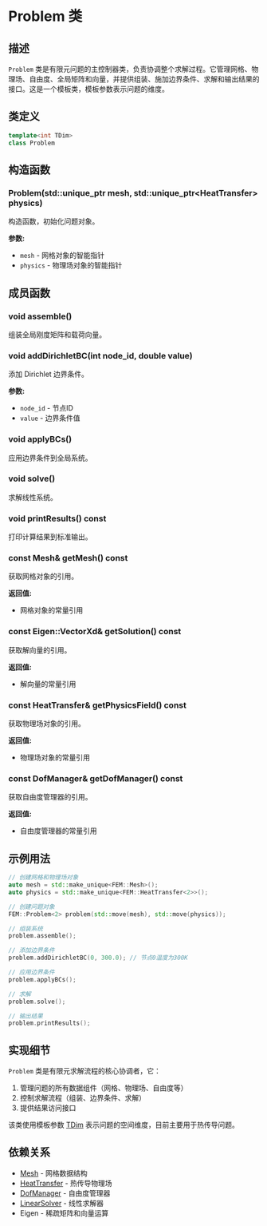 # Problem 类

## 描述

`Problem` 类是有限元问题的主控制器类，负责协调整个求解过程。它管理网格、物理场、自由度、全局矩阵和向量，并提供组装、施加边界条件、求解和输出结果的接口。这是一个模板类，模板参数表示问题的维度。

## 类定义

```cpp
template<int TDim>
class Problem
```

## 构造函数

### Problem(std::unique_ptr<Mesh> mesh, std::unique_ptr<HeatTransfer<TDim>> physics)

构造函数，初始化问题对象。

**参数:**
- `mesh` - 网格对象的智能指针
- `physics` - 物理场对象的智能指针

## 成员函数

### void assemble()

组装全局刚度矩阵和载荷向量。

### void addDirichletBC(int node_id, double value)

添加 Dirichlet 边界条件。

**参数:**
- `node_id` - 节点ID
- `value` - 边界条件值

### void applyBCs()

应用边界条件到全局系统。

### void solve()

求解线性系统。

### void printResults() const

打印计算结果到标准输出。

### const Mesh& getMesh() const

获取网格对象的引用。

**返回值:**
- 网格对象的常量引用

### const Eigen::VectorXd& getSolution() const

获取解向量的引用。

**返回值:**
- 解向量的常量引用

### const HeatTransfer<TDim>& getPhysicsField() const

获取物理场对象的引用。

**返回值:**
- 物理场对象的常量引用

### const DofManager& getDofManager() const

获取自由度管理器的引用。

**返回值:**
- 自由度管理器的常量引用

## 示例用法

```cpp
// 创建网格和物理场对象
auto mesh = std::make_unique<FEM::Mesh>();
auto physics = std::make_unique<FEM::HeatTransfer<2>>();

// 创建问题对象
FEM::Problem<2> problem(std::move(mesh), std::move(physics));

// 组装系统
problem.assemble();

// 添加边界条件
problem.addDirichletBC(0, 300.0); // 节点0温度为300K

// 应用边界条件
problem.applyBCs();

// 求解
problem.solve();

// 输出结果
problem.printResults();
```

## 实现细节

`Problem` 类是有限元求解流程的核心协调者，它：
1. 管理问题的所有数据组件（网格、物理场、自由度等）
2. 控制求解流程（组装、边界条件、求解）
3. 提供结果访问接口

该类使用模板参数 [TDim](file:///E:/code/cpp/ETS_FEM_Kernel/fem/core/Problem.hpp#L27) 表示问题的空间维度，目前主要用于热传导问题。

## 依赖关系

- [Mesh](file:///E:/code/cpp/ETS_FEM_Kernel/fem/mesh/Mesh.hpp#L17-L45) - 网格数据结构
- [HeatTransfer](file:///E:/code/cpp/ETS_FEM_Kernel/fem/physics/HeatTransfer.hpp#L22-L66) - 热传导物理场
- [DofManager](file:///E:/code/cpp/ETS_FEM_Kernel/fem/core/DofManager.hpp#L19-L61) - 自由度管理器
- [LinearSolver](file:///E:/code/cpp/ETS_FEM_Kernel/fem/core/LinearSolver.hpp#L16-L54) - 线性求解器
- Eigen - 稀疏矩阵和向量运算